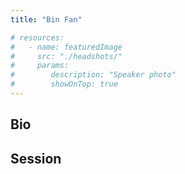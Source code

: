 ```yaml
---  
title: "Bin Fan"

# resources:  
#   - name: featuredImage  
#     src: "./headshots/"  
#     params:  
#        description: "Speaker photo"  
#        showOnTop: true  
---
```


## Bio

##  Session
